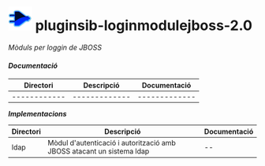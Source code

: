# ![Logo](https://github.com/GovernIB/maven/raw/binaris/pluginsib/projectinfo_Attachments/icon.jpg) pluginsib-loginmodulejboss-2.0
*Mòduls per loggin de JBOSS*

#### ***Documentació***

Directori | Descripció | Documentació
------------ | ------------- | -------------
------------ | ------------- | -------------

***Implementacions***

Directori | Descripció | Documentació
------------ | ------------- | -------------
ldap | Mòdul d'autenticació i autorització amb JBOSS atacant un sistema ldap | --
